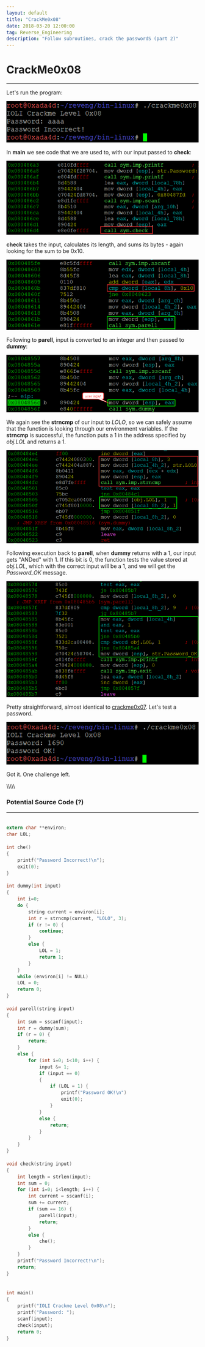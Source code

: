 ```yaml
---
layout: default
title: "CrackMe0x08"
date: 2018-03-20 12:00:00
tag: Reverse_Engineering
description: "Follow subroutines, crack the passwordS (part 2)"
---
```


# CrackMe0x08

___

Let's run the program:

![Image](/images/crackme0x08/wrong_pw.png)

In **main** we see code that we are used to, with our input passed to **check**:

![Image](/images/crackme0x08/main.png)

**check** takes the input, calculates its length, and sums its bytes - again looking for the sum to be 0x10.

![Image](/images/crackme0x08/check.png)

Following to **parell**, input is converted to an integer and then passed to **dummy**:

![Image](/images/crackme0x08/parell_1.png)

We again see the **strncmp** of our input to *LOLO*, so we can safely assume that the function is looking through our environment variables. If the **strncmp** is successful, the function puts a 1 in the address specified by *obj.LOL* and returns a 1. 

![Image](/images/crackme0x08/dummy.png)

Following execution back to **parell**, when **dummy** returns with a 1, our input gets "ANDed" with 1. If this bit is 0, the function tests the value stored at *obj.LOL*, which with the correct input will be a 1, and we will get the *Password_OK* message. 

![Image](/images/crackme0x08/parell_2.png)

Pretty straightforward, almost identical to [crackme0x07](/2018/03/18/crackme0x07). Let's test a password.

![Image](/images/crackme0x08/correct_pw.png)

Got it. One challenge left.

\\\\\\\\\\

### Potential Source Code (?)

___

```c

extern char **environ;
char LOL;

int che()
{
	printf("Password Incorrect!\n");
	exit(0);
}

int dummy(int input)
{
	int i=0;
	do {
		string current = environ[i];
		int r = strncmp(current, "LOLO", 3);
		if (r != 0) { 
			continue; 
		}
		else {
			LOL = 1;
			return 1;
		}
	} 
	while (environ[i] != NULL)
	LOL = 0;
	return 0;
}

void parell(string input)
{
	int sum = sscanf(input);
	int r = dummy(sum);
	if (r = 0) {
		return;
	}
	else {
		for (int i=0; i<10; i++) {
			input &= 1;
			if (input == 0)
			{
				if (LOL = 1) {
					printf("Password OK!\n")
					exit(0);
				}
			}
			else {
				return;
			}
		}
	}
}

void check(string input)
{
	int length = strlen(input);
	int sum = 0;
	for (int i=0; i<length; i++) {
		int current = sscanf(i);
		sum += current;
		if (sum == 16) {
			parell(input);
			return;
		}
		else {
			che();
		}
	}
	printf("Password Incorrect!\n");
	return;
} 


int main()
{
	printf("IOLI Crackme Level 0x08\n");
	printf("Password: ");
	scanf(input);
	check(input);
	return 0;
}

```
